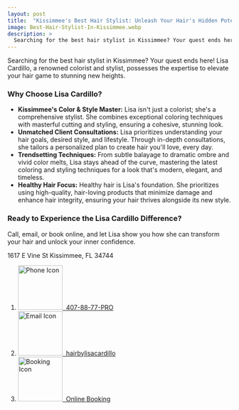 ```yaml
---
layout: post
title:  "Kissimmee's Best Hair Stylist: Unleash Your Hair's Hidden Potential with Lisa Cardillo"
image: Best-Hair-Stylist-In-Kissimmee.webp
description: >
  Searching for the best hair stylist in Kissimmee? Your quest ends here! Lisa Cardillo, has the expertise to elevate your hair game to stunning new heights.
---
```


<div class="article-text">
  <section class="intro">
  Searching for the best hair stylist in Kissimmee? Your quest ends here! Lisa Cardillo, a renowned colorist and stylist, possesses the expertise to elevate your hair game to stunning new heights.
  </section>
  <!--excerpt-->
  <h3 class="lead" id="what-are-binaural-beats">
    Why Choose Lisa Cardillo?
  </h3>
  <section>
    <ul>
    <li>
    <b>Kissimmee's Color & Style Master:</b> Lisa isn't just a colorist; she's a comprehensive stylist. She combines exceptional coloring techniques with masterful cutting and styling, ensuring a cohesive, stunning look.
    </li>
    <li>
    <b>Unmatched Client Consultations:</b> Lisa prioritizes understanding your hair goals, desired style, and lifestyle. Through in-depth consultations, she tailors a personalized plan to create hair you'll love, every day.
    </li>
    <li>
    <b>Trendsetting Techniques:</b> From subtle balayage to dramatic ombre and vivid color melts, Lisa stays ahead of the curve, mastering the latest coloring and styling techniques for a look that's modern, elegant, and timeless.
    </li>
    <li>
    <b>Healthy Hair Focus:</b> Healthy hair is Lisa's foundation. She prioritizes using high-quality, hair-loving products that minimize damage and enhance hair integrity, ensuring your hair thrives alongside its new style.
    </li>
    </ul>
  </section>
  <h3 class="lead" id="what-are-binaural-beats">
    Ready to Experience the Lisa Cardillo Difference?
  </h3>
  <section>
    <p>
    Call, email, or book online, and let Lisa show you how she can transform your hair and unlock your inner confidence.
    </p>
    <div class="row justify-content-center" itemscope itemtype="https://schema.org/LocalBusiness">
      <meta itemprop="name" content="Hair By Lisa Cardillo">
      <div class="d-none" itemprop="address" itemscope itemtype="https://schema.org/PostalAddress">
        <span itemprop="streetAddress">1617 E Vine St</span>
        <span itemprop="addressLocality">Kissimmee</span>,
        <span itemprop="addressRegion">FL</span>
        <span itemprop="postalCode">34744</span>
      </div>
      <div class="d-none" itemprop="geo" itemscope itemtype="https://schema.org/GeoCoordinates">
        <meta itemprop="latitude" content="28.303201505096695" />
        <meta itemprop="longitude" content="-81.3779173957028" />
      </div>
      <div class="row justify-content-center">
        <div class="social-icons w-auto">
          <ol class="icons text-start">
            <li>
              <span itemprop="telephone"><a href="tel:+1407-887-7776" title="407-887-7776"><img src="{% link {{ site.images_path }}/{{ site.phone-icon }} %}" alt="Phone Icon" height="100" width="100">&nbsp; 407-88-77-PRO</a></span>
            </li>
            <li>
              <span itemprop="email"><a href="mailto:hairbylisacardillo@gmail.com?subject=Appointment%20or%20Consultation" target="_blank" title="hairbylisacardillo@gmail"><img src="{% link {{ site.images_path }}/{{ site.email-icon }} %}" alt="Email Icon" height="100" width="100">&nbsp; hairbylisacardillo</a></span>
            </li>
            <li>
              <a href="https://book.hairbylisacardillo.com" target="_blank" title="Online Booking"><img src="{% link {{ site.images_path }}/{{ site.calendar-icon }} %}" alt="Booking Icon" height="100" width="100">&nbsp; Online Booking</a>
            </li>
          </ol>
        </div>
      </div>
    </div>
  </section>  
</div>